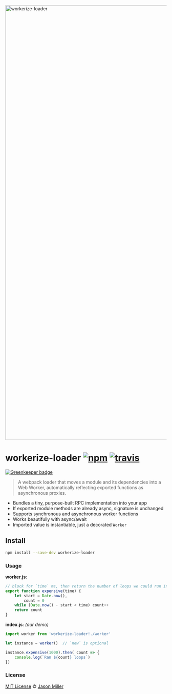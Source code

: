 <img src="https://i.imgur.com/HZZG8wr.jpg" width="1358" alt="workerize-loader">

# workerize-loader [![npm](https://img.shields.io/npm/v/workerize-loader.svg?style=flat)](https://www.npmjs.org/package/workerize-loader) [![travis](https://travis-ci.org/developit/workerize-loader.svg?branch=master)](https://travis-ci.org/developit/workerize-loader)

[![Greenkeeper badge](https://badges.greenkeeper.io/developit/workerize-loader.svg)](https://greenkeeper.io/)

> A webpack loader that moves a module and its dependencies into a Web Worker, automatically reflecting exported functions as asynchronous proxies.

- Bundles a tiny, purpose-built RPC implementation into your app
- If exported module methods are already async, signature is unchanged
- Supports synchronous and asynchronous worker functions
- Works beautifully with async/await
- Imported value is instantiable, just a decorated `Worker`


## Install

```sh
npm install --save-dev workerize-loader
```


### Usage

**worker.js**:

```js
// block for `time` ms, then return the number of loops we could run in that time:
export function expensive(time) {
	let start = Date.now(),
		count = 0
	while (Date.now() - start < time) count++
	return count
}
```

**index.js**: _(our demo)_

```js
import worker from 'workerize-loader!./worker'

let instance = worker()  // `new` is optional

instance.expensive(1000).then( count => {
	console.log(`Ran ${count} loops`)
})
```

### License

[MIT License](LICENSE.md) © [Jason Miller](https://jasonformat.com)
